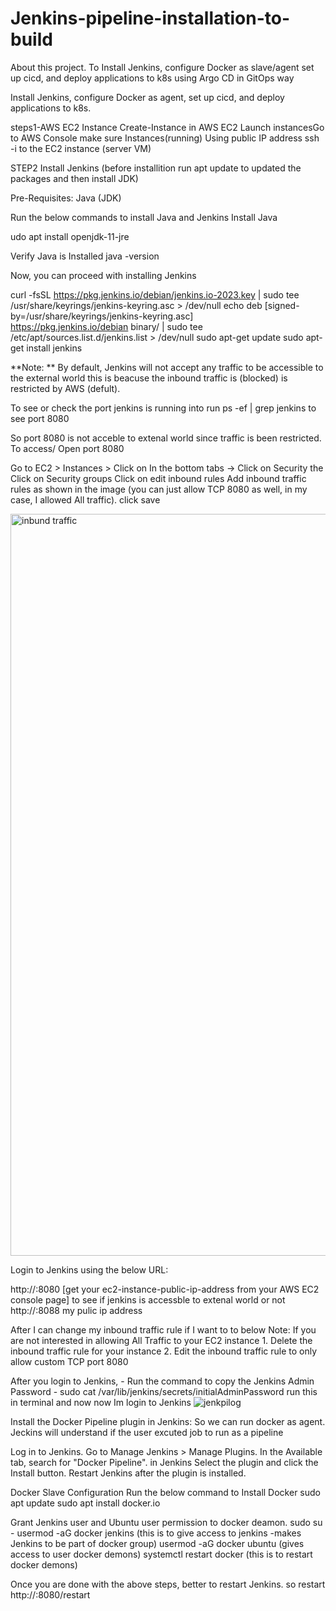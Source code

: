 
# Jenkins-pipeline-installation-to-build
About this project. To Install Jenkins, configure Docker as slave/agent set up cicd, and deploy applications to k8s using Argo CD in GitOps way

Install Jenkins, configure Docker as agent, set up cicd, and deploy applications to k8s.

steps1-AWS EC2 Instance
Create-Instance in AWS EC2
Launch instancesGo 
to AWS Console
make sure Instances(running)
Using public IP address ssh -i to the EC2 instance (server VM)

STEP2 Install Jenkins (before installition run apt update to updated the packages and then install JDK)

Pre-Requisites:
Java (JDK)

Run the below commands to install Java and Jenkins
Install Java

udo apt install openjdk-11-jre

Verify Java is Installed
java -version

Now, you can proceed with installing Jenkins

curl -fsSL https://pkg.jenkins.io/debian/jenkins.io-2023.key | sudo tee \
  /usr/share/keyrings/jenkins-keyring.asc > /dev/null
echo deb [signed-by=/usr/share/keyrings/jenkins-keyring.asc] \
  https://pkg.jenkins.io/debian binary/ | sudo tee \
  /etc/apt/sources.list.d/jenkins.list > /dev/null
sudo apt-get update
sudo apt-get install jenkins

**Note: ** By default, Jenkins will not accept any traffic to be accessible to the external world this is beacuse the inbound traffic is (blocked) is restricted by AWS (defult).

To see or check the port jenkins is running into 
run  ps -ef | grep jenkins      to see port 8080

So port 8080 is not acceble to extenal world since traffic is been restricted.
To access/ Open port 8080 

Go to EC2 > Instances > Click on
In the bottom tabs -> Click on Security
the Click on Security groups
Click on edit inbound rules
Add inbound traffic rules as shown in the image (you can just allow TCP 8080 as well, in my case, I allowed All traffic). click save



<img width="1187" alt="inbund traffic" src="https://github.com/hannahmaina/Jenkins-pipeline-installation-to-build/assets/112791368/04843d6b-e5d6-4d47-87e5-21f334784ea9"> 

Login to Jenkins using the below URL:

http://:8080 [get your ec2-instance-public-ip-address from your AWS EC2 console page] to see if jenkins is accessble to extenal world or not
http://:8088 my pulic ip address


After I can change my inbound traffic rule if I want to to below
Note: If you are not interested in allowing All Traffic to your EC2 instance 1. Delete the inbound traffic rule for your instance 2. Edit the inbound traffic rule to only allow custom TCP port 8080

After you login to Jenkins, - Run the command to copy the Jenkins Admin Password - sudo cat /var/lib/jenkins/secrets/initialAdminPassword run this in terminal and now  now Im login to Jenkins
![jenkpilog](https://github.com/hannahmaina/Jenkins-pipeline-installation-to-build/assets/112791368/5af0fafc-b05e-41a9-bfcf-da839b56a910)

Install the Docker Pipeline plugin in Jenkins: So we can run docker as agent. Jeckins will understand if the user excuted job to run as a pipeline 

Log in to Jenkins.
Go to Manage Jenkins > Manage Plugins.
In the Available tab, search for "Docker Pipeline". in Jenkins
Select the plugin and click the Install button.
Restart Jenkins after the plugin is installed.

Docker Slave Configuration
Run the below command to Install Docker
sudo apt update
sudo apt install docker.io



Grant Jenkins user and Ubuntu user permission to docker deamon.
sudo su - 
usermod -aG docker jenkins   (this is to give access to jenkins -makes Jenkins to be part of docker group)
usermod -aG docker ubuntu     (gives access to user docker demons)
systemctl restart docker     (this is to restart docker demons)

Once you are done with the above steps, better to restart Jenkins. so restart
http://<ec2-instance-public-ip>:8080/restart













